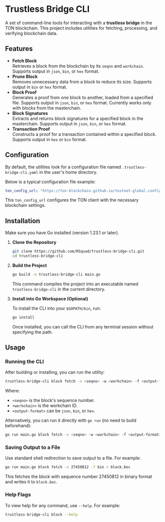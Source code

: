 # Trustless Bridge CLI

A set of command-line tools for interacting with a **trustless bridge** in the TON blockchain. This project includes utilities for fetching, processing, and verifying blockchain data.

## Features

- **Fetch Block**  
  Retrieves a block from the blockchain by its `seqno` and `workchain`. Supports output in `json`, `bin`, or `hex` format.
- **Prune Block**  
  Removes unnecessary data from a block to reduce its size. Supports output in `bin` or `hex` format.
- **Block Proof**  
  Generates a proof from one block to another, loaded from a specified file. Supports output in `json`, `bin`, or `hex` format. Currently works only with blocks from the masterchain.
- **Block Signatures**  
  Extracts and returns block signatures for a specified block in the masterchain. Supports output in `json`, `bin`, or `hex` format.
- **Transaction Proof**  
  Constructs a proof for a transaction contained within a specified block. Supports output in `hex` or `bin` format.

## Configuration

By default, the utilities look for a configuration file named `.trustless-bridge-cli.yaml` in the user's home directory.

Below is a typical configuration file example:

```yaml
ton_config_url: "https://ton-blockchain.github.io/testnet-global.config.json"
```

This `ton_config_url` configures the TON client with the necessary blockchain settings.

## Installation

Make sure you have Go installed (version 1.23.1 or later).

1. **Clone the Repository**

   ```bash
   git clone https://github.com/RSquad/trustless-bridge-cli.git
   cd trustless-bridge-cli
   ```

2. **Build the Project**

   ```bash
   go build -o trustless-bridge-cli main.go
   ```

   This command compiles the project into an executable named `trustless-bridge-cli` in the current directory.

3. **Install into Go Workspace (Optional)**

   To install the CLI into your `$GOPATH/bin`, run:

   ```bash
   go install
   ```

   Once installed, you can call the CLI from any terminal session without specifying the path.

## Usage

### Running the CLI

After building or installing, you can run the utility:

```bash
trustless-bridge-cli block fetch -s <seqno> -w <workchain> -f <output-format>
```

Where:

- `<seqno>` is the block's sequence number.
- `<workchain>` is the workchain ID.
- `<output-format>` can be `json`, `bin`, or `hex`.

Alternatively, you can run it directly with `go run` (no need to build beforehand):

```bash
go run main.go block fetch -s <seqno> -w <workchain> -f <output-format>
```

### Saving Output to a File

Use standard shell redirection to save output to a file. For example:

```bash
go run main.go block fetch -s 27450812 -f bin > block.boc
```

This fetches the block with sequence number 27450812 in binary format and writes it to `block.boc`.

### Help Flags

To view help for any command, use `--help`. For example:

```bash
trustless-bridge-cli block --help
```
